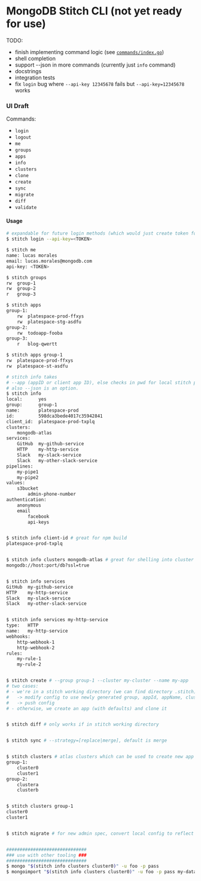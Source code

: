 # MongoDB Stitch CLI (not yet ready for use)

TODO:
- finish implementing command logic (see [`commands/index.go`](./commands/index.go))
- shell completion
- support --json in more commands (currently just `info` command)
- docstrings
- integration tests
- fix `login` bug where `--api-key 12345678` fails but `--api-key=12345678` works

### UI Draft

Commands:
- `login`
- `logout`
- `me`
- `groups`
- `apps`
- `info`
- `clusters`
- `clone`
- `create`
- `sync`
- `migrate`
- `diff`
- `validate`

#### Usage

```sh
# expandable for future login methods (which would just create token for you)
$ stitch login --api-key=<TOKEN>

$ stitch me
name: lucas morales
email: lucas.morales@mongodb.com
api-key: <TOKEN>

$ stitch groups
rw	group-1
rw	group-2
r	group-3

$ stitch apps
group-1:
	rw	platespace-prod-ffxys
	rw	platespace-stg-asdfu
group-2:
	rw	todoapp-fooba
group-3:
	r	blog-qwertt

$ stitch apps group-1
rw	platespace-prod-ffxys
rw	platespace-st-asdfu

# stitch info takes
# --app (appID or client app ID), else checks in pwd for local stitch project unless
# also --json is an option.
$ stitch info
local:    	yes
group:    	group-1
name:      	platespace-prod
id:       	598dca3bede4017c35942841
client_id:	platespace-prod-txplq
clusters:	
	mongodb-atlas
services:
	GitHub	my-github-service
	HTTP	my-http-service
	Slack	my-slack-service
	Slack	my-other-slack-service
pipelines:
	my-pipe1
	my-pipe2
values:
	s3bucket
        admin-phone-number
authentication:
	anonymous
	email
        facebook
        api-keys


$ stitch info client-id # great for npm build
platespace-prod-txplq


$ stitch info clusters mongodb-atlas # great for shelling into cluster
mongodb://host:port/db?ssl=true


$ stitch info services
GitHub	my-github-service
HTTP  	my-http-service
Slack 	my-slack-service
Slack 	my-other-slack-service


$ stitch info services my-http-service
type:	HTTP
name:	my-http-service
webhooks:
	http-webhook-1
	http-webhook-2
rules:
	my-rule-1
	my-rule-2


$ stitch create # --group group-1 --cluster my-cluster --name my-app
# two cases:
# - we're in a stitch working directory (we can find directory .stitch)
#   -> modify config to use newly generated group, appId, appName, cluster
#   -> push config
# - otherwise, we create an app (with defaults) and clone it


$ stitch diff # only works if in stitch working directory


$ stitch sync # --strategy=[replace|merge], default is merge


$ stitch clusters # atlas clusters which can be used to create new app
group-1:
	cluster0
	cluster1
group-2:
	clustera
	clusterb


$ stitch clusters group-1
cluster0
cluster1


$ stitch migrate # for new admin spec, convert local config to reflect new format


##############################
### use with other tooling ###
##############################
$ mongo "$(stitch info clusters cluster0)" -u foo -p pass
$ mongoimport "$(stitch info clusters cluster0)" -u foo -p pass my-data.json
```
